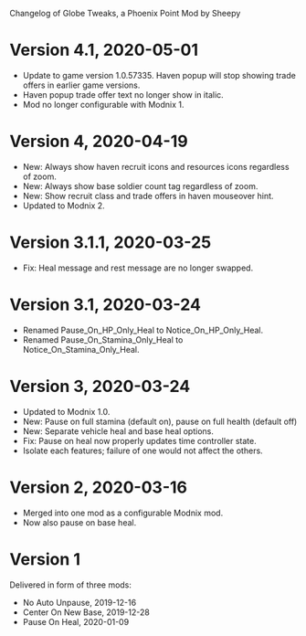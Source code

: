Changelog of Globe Tweaks, a Phoenix Point Mod by Sheepy

# Version 4.1, 2020-05-01

* Update to game version 1.0.57335. Haven popup will stop showing trade offers in earlier game versions.
* Haven popup trade offer text no longer show in italic.
* Mod no longer configurable with Modnix 1.

# Version 4, 2020-04-19

* New: Always show haven recruit icons and resources icons regardless of zoom.
* New: Always show base soldier count tag regardless of zoom.
* New: Show recruit class and trade offers in haven mouseover hint.
* Updated to Modnix 2.

# Version 3.1.1, 2020-03-25

* Fix: Heal message and rest message are no longer swapped.

# Version 3.1, 2020-03-24

* Renamed Pause_On_HP_Only_Heal to Notice_On_HP_Only_Heal.
* Renamed Pause_On_Stamina_Only_Heal to Notice_On_Stamina_Only_Heal.

# Version 3, 2020-03-24

* Updated to Modnix 1.0.
* New: Pause on full stamina (default on), pause on full health (default off)
* New: Separate vehicle heal and base heal options.
* Fix: Pause on heal now properly updates time controller state.
* Isolate each features; failure of one would not affect the others.

# Version 2, 2020-03-16

* Merged into one mod as a configurable Modnix mod.
* Now also pause on base heal.

# Version 1

Delivered in form of three mods:

* No Auto Unpause, 2019-12-16
* Center On New Base, 2019-12-28
* Pause On Heal, 2020-01-09